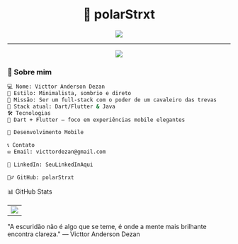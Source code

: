 <h1 align="center">🦇 polarStrxt</h1>

<p align="center">
  <img src="https://readme-typing-svg.herokuapp.com?font=Fira+Code&size=22&pause=1000&color=888888&center=true&vCenter=true&width=450&lines=Full-stack+in+progress...;Code+like+Batman+%F0%9F%8E%AF" />
</p>

---

<div align="center">
  <img src="https://capsule-render.vercel.app/api?type=waving&height=120&text=Bem-vindo(a)&fontAlign=38&fontColor=AAAAAA&color=0:0d0d0d,100:1a1a1a" />
</div>

### 🧠 Sobre mim

```bash
💻 Nome: Victtor Anderson Dezan
🌌 Estilo: Minimalista, sombrio e direto
🦾 Missão: Ser um full-stack com o poder de um cavaleiro das trevas
🚀 Stack atual: Dart/Flutter & Java
🛠️ Tecnologias
💙 Dart + Flutter — foco em experiências mobile elegantes

📱 Desenvolvimento Mobile

📞 Contato
✉️ Email: victtordezan@gmail.com

💼 LinkedIn: SeuLinkedInAqui

🧛‍♂️ GitHub: polarStrxt
```
📊 GitHub Stats
<table align="center">
  <tr>
    <td>
      <img src="https://github-readme-stats.vercel.app/api?username=polarStrxt&show_icons=true&theme=tokyonight&hide_border=true" />
    </td>
  </tr>
</table>
"A escuridão não é algo que se teme, é onde a mente mais brilhante encontra clareza."
— Victtor Anderson Dezan


<!--START_SECTION:activity-->
<!--END_SECTION:activity-->

